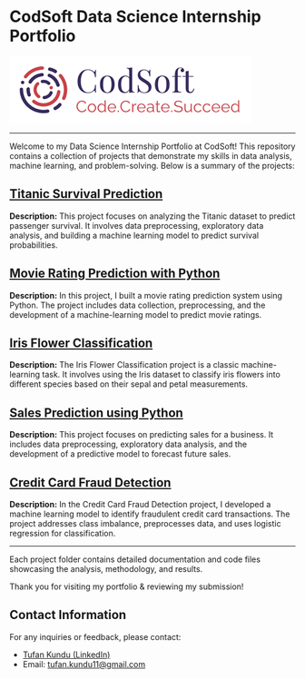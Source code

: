 # CodSoft Data Science Internship Portfolio
<img src = "https://github.com/kindo-tk/images/blob/main/download.png">
<hr>
Welcome to my Data Science Internship Portfolio at CodSoft! This repository contains a collection of projects that demonstrate my skills in data analysis, machine learning, and problem-solving. Below is a summary of the projects:

## <a href="https://github.com/kindo-tk/CODSOFT/tree/main/Titanic_Survival_Prediction">Titanic Survival Prediction </a>

**Description:** This project focuses on analyzing the Titanic dataset to predict passenger survival. It involves data preprocessing, exploratory data analysis, and building a machine learning model to predict survival probabilities.

## <a href = "https://github.com/kindo-tk/CODSOFT/tree/main/Movie_Rating_Prediction">Movie Rating Prediction with Python</a>

**Description:** In this project, I built a movie rating prediction system using Python. The project includes data collection, preprocessing, and the development of a machine-learning model to predict movie ratings.

## <a href = "https://github.com/kindo-tk/CODSOFT/tree/main/Iris_Flower_Classification">Iris Flower Classification</a>

**Description:** The Iris Flower Classification project is a classic machine-learning task. It involves using the Iris dataset to classify iris flowers into different species based on their sepal and petal measurements.

## <a href="https://github.com/kindo-tk/CODSOFT/tree/main/Sales_Prediction">Sales Prediction using Python</a>

**Description:** This project focuses on predicting sales for a business. It includes data preprocessing, exploratory data analysis, and the development of a predictive model to forecast future sales.

## <a href = "https://github.com/kindo-tk/CODSOFT/tree/main/Credit_card_fraud_detection">Credit Card Fraud Detection</a>

**Description:** In the Credit Card Fraud Detection project, I developed a machine learning model to identify fraudulent credit card transactions. The project addresses class imbalance, preprocesses data, and uses logistic regression for classification.
<br>
<hr>
Each project folder contains detailed documentation and code files showcasing the analysis, methodology, and results.

Thank you for visiting my portfolio & reviewing my submission!

## Contact Information
For any inquiries or feedback, please contact:

- <a href="https://www.linkedin.com/in/tufan-kundu-577945221/">Tufan Kundu (LinkedIn)</a>
- Email: tufan.kundu11@gmail.com

